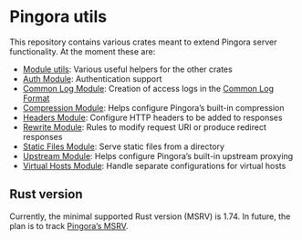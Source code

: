 # Pingora utils

This repository contains various crates meant to extend Pingora server functionality. At the moment these are:

* [Module utils](../../tree/main/module-utils): Various useful helpers for the other crates
* [Auth Module](../../tree/main/auth-module): Authentication support
* [Common Log Module](../../tree/main/common-log-module): Creation of access logs in the [Common Log Format](https://en.wikipedia.org/wiki/Common_Log_Format)
* [Compression Module](../../tree/main/compression-module): Helps configure Pingora’s built-in compression
* [Headers Module](../../tree/main/headers-module): Configure HTTP headers to be added to responses
* [Rewrite Module](../../tree/main/rewrite-module): Rules to modify request URI or produce redirect responses
* [Static Files Module](../../tree/main/static-files-module): Serve static files from a directory
* [Upstream Module](../../tree/main/upstream-module): Helps configure Pingora’s built-in upstream proxying
* [Virtual Hosts Module](../../tree/main/virtual-hosts-module): Handle separate configurations for virtual hosts

## Rust version

Currently, the minimal supported Rust version (MSRV) is 1.74. In future, the plan is to track [Pingora’s MSRV](https://github.com/cloudflare/pingora/?tab=readme-ov-file#rust-version).
